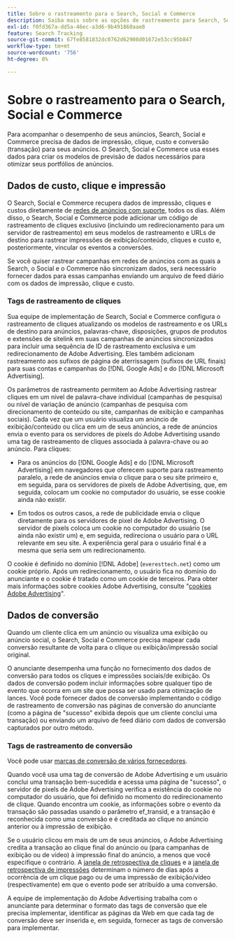 ```yaml
---
title: Sobre o rastreamento para o Search, Social e Commerce
description: Saiba mais sobre as opções de rastreamento para Search, Social e Commerce.
exl-id: f0fd367a-dd5a-46ec-a3d6-9b491860aae8
feature: Search Tracking
source-git-commit: 67fe8581832dc0762d62908d01672e53cc95b847
workflow-type: tm+mt
source-wordcount: '756'
ht-degree: 0%

---
```


# Sobre o rastreamento para o Search, Social e Commerce

Para acompanhar o desempenho de seus anúncios, Search, Social e Commerce precisa de dados de impressão, clique, custo e conversão (transação) para seus anúncios. O Search, Social e Commerce usa esses dados para criar os modelos de previsão de dados necessários para otimizar seus portfólios de anúncios.

## Dados de custo, clique e impressão

O Search, Social e Commerce recupera dados de impressão, cliques e custos diretamente de [redes de anúncios com suporte](/help/search-social-commerce/introduction/supported-inventory.md), todos os dias. Além disso, o Search, Social e Commerce pode adicionar um código de rastreamento de cliques exclusivo (incluindo um redirecionamento para um servidor de rastreamento) em seus modelos de rastreamento e URLs de destino para rastrear impressões de exibição/conteúdo, cliques e custo e, posteriormente, vincular os eventos a conversões.

Se você quiser rastrear campanhas em redes de anúncios com as quais a Search, o Social e o Commerce não sincronizam dados, será necessário fornecer dados para essas campanhas enviando um arquivo de feed diário com os dados de impressão, clique e custo.

### Tags de rastreamento de cliques

Sua equipe de implementação de Search, Social e Commerce configura o rastreamento de cliques atualizando os modelos de rastreamento e os URLs de destino para anúncios, palavras-chave, disposições, grupos de produtos e extensões de sitelink em suas campanhas de anúncios sincronizados para incluir uma sequência de ID de rastreamento exclusiva e um redirecionamento de Adobe Advertising. Eles também adicionam rastreamento aos sufixos de página de aterrissagem (sufixos de URL finais) para suas contas e campanhas do [!DNL Google Ads] e do [!DNL Microsoft Advertising].

Os parâmetros de rastreamento permitem ao Adobe Advertising rastrear cliques em um nível de palavra-chave individual (campanhas de pesquisa) ou nível de variação de anúncio (campanhas de pesquisa com direcionamento de conteúdo ou site, campanhas de exibição e campanhas sociais). Cada vez que um usuário visualiza um anúncio de exibição/conteúdo ou clica em um de seus anúncios, a rede de anúncios envia o evento para os servidores de pixels do Adobe Advertising usando uma tag de rastreamento de cliques associada à palavra-chave ou ao anúncio. Para cliques:

* Para os anúncios do [!DNL Google Ads] e do [!DNL Microsoft Advertising] em navegadores que oferecem suporte para rastreamento paralelo, a rede de anúncios envia o clique para o seu site primeiro e, em seguida, para os servidores de pixels de Adobe Advertising, que, em seguida, colocam um cookie no computador do usuário, se esse cookie ainda não existir.

* Em todos os outros casos, a rede de publicidade envia o clique diretamente para os servidores de pixel de Adobe Advertising. O servidor de pixels coloca um cookie no computador do usuário (se ainda não existir um) e, em seguida, redireciona o usuário para o URL relevante em seu site. A experiência geral para o usuário final é a mesma que seria sem um redirecionamento.

O cookie é definido no domínio [!DNL Adobe] (`everesttech.net`) como um cookie próprio. Após um redirecionamento, o usuário fica no domínio do anunciante e o cookie é tratado como um cookie de terceiros. Para obter mais informações sobre cookies Adobe Advertising, consulte &quot;[cookies Adobe Advertising](https://experienceleague.adobe.com/docs/core-services/interface/ec-cookies/cookies-advertising-cloud.html)&quot;.

## Dados de conversão

Quando um cliente clica em um anúncio ou visualiza uma exibição ou anúncio social, o Search, Social e Commerce precisa mapear cada conversão resultante de volta para o clique ou exibição/impressão social original.

O anunciante desempenha uma função no fornecimento dos dados de conversão para todos os cliques e impressões sociais/de exibição. Os dados de conversão podem incluir informações sobre qualquer tipo de evento que ocorra em um site que possa ser usado para otimização de lances. Você pode fornecer dados de conversão implementando o código de rastreamento de conversão nas páginas de conversão do anunciante (como a página de &quot;sucesso&quot; exibida depois que um cliente conclui uma transação) ou enviando um arquivo de feed diário com dados de conversão capturados por outro método.

### Tags de rastreamento de conversão

Você pode usar [marcas de conversão de vários fornecedores](/help/search-social-commerce/tracking/conversion-tracking-about.md).

Quando você usa uma tag de conversão de Adobe Advertising e um usuário conclui uma transação bem-sucedida e acessa uma página de &quot;sucesso&quot;, o servidor de pixels de Adobe Advertising verifica a existência do cookie no computador do usuário, que foi definido no momento do redirecionamento de clique. Quando encontra um cookie, as informações sobre o evento da transação são passadas usando o parâmetro ef_transid, e a transação é reconhecida como uma conversão e é creditada ao clique no anúncio anterior ou à impressão de exibição.

Se o usuário clicou em mais de um de seus anúncios, o Adobe Advertising credita a transação ao clique final do anúncio ou (para campanhas de exibição ou de vídeo) à impressão final do anúncio, a menos que você especifique o contrário. A [janela de retrospectiva de cliques](/help/search-social-commerce/glossary.md#c-d) e a [janela de retrospectiva de impressões](/help/search-social-commerce/glossary.md#i-j) determinam o número de dias após a ocorrência de um clique pago ou de uma impressão de exibição/vídeo (respectivamente) em que o evento pode ser atribuído a uma conversão.

A equipe de implementação do Adobe Advertising trabalha com o anunciante para determinar o formato das tags de conversão que ele precisa implementar, identificar as páginas da Web em que cada tag de conversão deve ser inserida e, em seguida, fornecer as tags de conversão para implementar.
